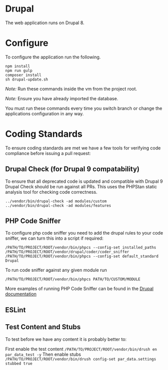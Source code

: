 # Drupal

The web application runs on Drupal 8.

# Configure

To configure the application run the following.

    npm install
    npm run gulp
    composer install
    sh drupal-update.sh
    
*Note:* Run these commands inside the vm from the project root.

*Note:* Ensure you have already imported the database.
    
You must run these commands every time you switch branch or change the applications configuration in any way.

# Coding Standards

To ensure coding standards are met we have a few tools for verifying code compliance before issuing a pull request:

## Drupal Check (for Drupal 9 compatability)

To ensure that all deprecated code is updated and compatible with Drupal 9 Drupal Check should be run against all PRs. This uses the PHPStan static analysis tool for checking code correctness.

    ../vendor/bin/drupal-check -ad modules/custom
    ../vendor/bin/drupal-check -ad modules/features

## PHP Code Sniffer

To configure php code sniffer you need to add the drupal rules to your code sniffer, we can turn this into a script if required:
    
    /PATH/TO/PROJECT/ROOT/vendor/bin/phpcs --config-set installed_paths /PATH/TO/PROJECT/ROOT/vendor/drupal/coder/coder_sniffer
    /PATH/TO/PROJECT/ROOT/vendor/bin/phpcs --config-set default_standard Drupal

To run code sniffer against any given module run
    
    /PATH/TO/PROJECT/ROOT/vendor/bin/phpcs PATH/TO/CUSTOM/MODULE

More examples of running PHP Code Sniffer can be found in the [Drupal documentation](https://www.drupal.org/node/1419988)

## ESLint


## Test Content and Stubs
To test before we have any content it is probably better to:

First enable the test content `/PATH/TO/PROJECT/ROOT/vendor/bin/drush en par_data_test -y`
Then enable stubs `/PATH/TO/PROJECT/ROOT/vendor/bin/drush config-set par_data.settings stubbed true`
